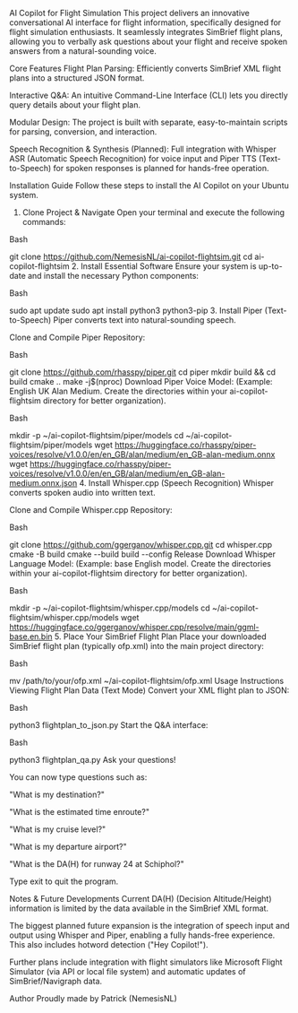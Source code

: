 AI Copilot for Flight Simulation
This project delivers an innovative conversational AI interface for flight information, specifically designed for flight simulation enthusiasts. It seamlessly integrates SimBrief flight plans, allowing you to verbally ask questions about your flight and receive spoken answers from a natural-sounding voice.

Core Features
Flight Plan Parsing: Efficiently converts SimBrief XML flight plans into a structured JSON format.

Interactive Q&A: An intuitive Command-Line Interface (CLI) lets you directly query details about your flight plan.

Modular Design: The project is built with separate, easy-to-maintain scripts for parsing, conversion, and interaction.

Speech Recognition & Synthesis (Planned): Full integration with Whisper ASR (Automatic Speech Recognition) for voice input and Piper TTS (Text-to-Speech) for spoken responses is planned for hands-free operation.

Installation Guide
Follow these steps to install the AI Copilot on your Ubuntu system.

1. Clone Project & Navigate
Open your terminal and execute the following commands:

Bash

git clone https://github.com/NemesisNL/ai-copilot-flightsim.git
cd ai-copilot-flightsim
2. Install Essential Software
Ensure your system is up-to-date and install the necessary Python components:

Bash

sudo apt update
sudo apt install python3 python3-pip
3. Install Piper (Text-to-Speech)
Piper converts text into natural-sounding speech.

Clone and Compile Piper Repository:

Bash

git clone https://github.com/rhasspy/piper.git
cd piper
mkdir build && cd build
cmake ..
make -j$(nproc)
Download Piper Voice Model:
(Example: English UK Alan Medium. Create the directories within your ai-copilot-flightsim directory for better organization).

Bash

mkdir -p ~/ai-copilot-flightsim/piper/models
cd ~/ai-copilot-flightsim/piper/models
wget https://huggingface.co/rhasspy/piper-voices/resolve/v1.0.0/en/en_GB/alan/medium/en_GB-alan-medium.onnx
wget https://huggingface.co/rhasspy/piper-voices/resolve/v1.0.0/en/en_GB/alan/medium/en_GB-alan-medium.onnx.json
4. Install Whisper.cpp (Speech Recognition)
Whisper converts spoken audio into written text.

Clone and Compile Whisper.cpp Repository:

Bash

git clone https://github.com/ggerganov/whisper.cpp.git
cd whisper.cpp
cmake -B build
cmake --build build --config Release
Download Whisper Language Model:
(Example: base English model. Create the directories within your ai-copilot-flightsim directory for better organization).

Bash

mkdir -p ~/ai-copilot-flightsim/whisper.cpp/models
cd ~/ai-copilot-flightsim/whisper.cpp/models
wget https://huggingface.co/ggerganov/whisper.cpp/resolve/main/ggml-base.en.bin
5. Place Your SimBrief Flight Plan
Place your downloaded SimBrief flight plan (typically ofp.xml) into the main project directory:

Bash

mv /path/to/your/ofp.xml ~/ai-copilot-flightsim/ofp.xml
Usage Instructions
Viewing Flight Plan Data (Text Mode)
Convert your XML flight plan to JSON:

Bash

python3 flightplan_to_json.py
Start the Q&A interface:

Bash

python3 flightplan_qa.py
Ask your questions!

You can now type questions such as:

"What is my destination?"

"What is the estimated time enroute?"

"What is my cruise level?"

"What is my departure airport?"

"What is the DA(H) for runway 24 at Schiphol?"

Type exit to quit the program.

Notes & Future Developments
Current DA(H) (Decision Altitude/Height) information is limited by the data available in the SimBrief XML format.

The biggest planned future expansion is the integration of speech input and output using Whisper and Piper, enabling a fully hands-free experience. This also includes hotword detection ("Hey Copilot!").

Further plans include integration with flight simulators like Microsoft Flight Simulator (via API or local file system) and automatic updates of SimBrief/Navigraph data.

Author
Proudly made by Patrick (NemesisNL)
